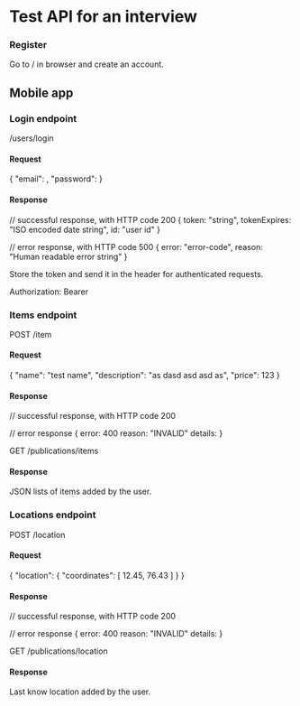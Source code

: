 # Test API for an interview #


### Register ###

Go to / in browser and create an account.

## Mobile app ##

### Login endpoint ###

/users/login

#### Request ####

{
	"email": <your-email>,
	"password": <your-password>
}

#### Response ####
// successful response, with HTTP code 200
{
  token: "string",
  tokenExpires: "ISO encoded date string",
  id: "user id"
}

// error response, with HTTP code 500
{
  error: "error-code",
  reason: "Human readable error string"
}


Store the token and send it in the header for authenticated requests.

Authorization: Bearer <token>

### Items endpoint ###

POST /item

#### Request ####

{
	"name": "test name",
	"description": "as dasd asd asd as",
	"price": 123 
}

#### Response ####

// successful response, with HTTP code 200

// error response
{
	error: 400
	reason: "INVALID"
	details: <details-of-the-error-in-JSON>
}

GET /publications/items

#### Response ####

JSON lists of items added by the user.


### Locations endpoint ###

POST /location

#### Request ####

{
	"location": {
		"coordinates": [ 12.45, 76.43 ] 
	}
}

#### Response ####

// successful response, with HTTP code 200

// error response
{
	error: 400
	reason: "INVALID"
	details: <details-of-the-error-in-JSON>
}

GET /publications/location

#### Response ####

Last know location added by the user.
